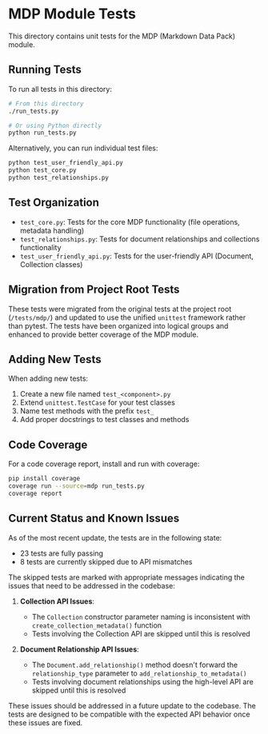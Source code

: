 # MDP Module Tests

This directory contains unit tests for the MDP (Markdown Data Pack) module.

## Running Tests

To run all tests in this directory:

```bash
# From this directory
./run_tests.py

# Or using Python directly
python run_tests.py
```

Alternatively, you can run individual test files:

```bash
python test_user_friendly_api.py
python test_core.py
python test_relationships.py
```

## Test Organization

- `test_core.py`: Tests for the core MDP functionality (file operations, metadata handling)
- `test_relationships.py`: Tests for document relationships and collections functionality
- `test_user_friendly_api.py`: Tests for the user-friendly API (Document, Collection classes)

## Migration from Project Root Tests

These tests were migrated from the original tests at the project root (`/tests/mdp/`) and updated to use the unified `unittest` framework rather than pytest. The tests have been organized into logical groups and enhanced to provide better coverage of the MDP module.

## Adding New Tests

When adding new tests:

1. Create a new file named `test_<component>.py`
2. Extend `unittest.TestCase` for your test classes
3. Name test methods with the prefix `test_`
4. Add proper docstrings to test classes and methods

## Code Coverage

For a code coverage report, install and run with coverage:

```bash
pip install coverage
coverage run --source=mdp run_tests.py
coverage report
```

## Current Status and Known Issues

As of the most recent update, the tests are in the following state:

- 23 tests are fully passing
- 8 tests are currently skipped due to API mismatches

The skipped tests are marked with appropriate messages indicating the issues that need to be addressed in the codebase:

1. **Collection API Issues**:
   - The `Collection` constructor parameter naming is inconsistent with `create_collection_metadata()` function
   - Tests involving the Collection API are skipped until this is resolved

2. **Document Relationship API Issues**:
   - The `Document.add_relationship()` method doesn't forward the `relationship_type` parameter to `add_relationship_to_metadata()`
   - Tests involving document relationships using the high-level API are skipped until this is resolved

These issues should be addressed in a future update to the codebase. The tests are designed to be compatible with the expected API behavior once these issues are fixed. 